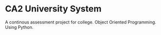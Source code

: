 # CA2 University System
A continous assessment project for college. Object Oriented Programming. Using Python.
